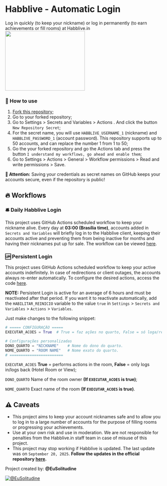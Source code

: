 # Habblive - Automatic Login
Log in quickly (to keep your nickname) or log in permanently (to earn achievements or fill rooms) at Habblive.in
<img src="https://i.imgur.com/kk5rGi7.png" width="256" height="192">

### 📖 How to use

1. [Fork this repository](https://github.com/MauricioFFJ/Habblive-Auto-Login/fork);
2. Go to your forked repository;
3. Go to Settings > Secrets and Variables > Actions . And click the button `New Repository Secret`;
4. For the secret name, you will use `HABBLIVE_USERNAME_1` (nickname) and `HABBLIVE_PASSWORD_1` (account password). This repository supports up to 50 accounts, and can replace the number 1 from 1 to 50;
5. Go the your forked repository and go the Actions tab and press the button `I understand my workflows, go ahead and enable them`;
6. Go to Settings > Actions > General > Workflow permissions > Read and write permissions > Save.

**🚩 Attention:** Saving your credentials as secret names on GitHub keeps your accounts secure, even if the repository is public!

## 🔥 Workflows

### 🛎️ Daily Habblive Login

This project uses GitHub Actions scheduled workflow to keep your nickname alive. Every day at **03:00 (Brasília time)**, accounts added in `Secrets and Variables` will briefly log in to the Habblive client, keeping their accounts active and preventing them from being inactive for months and having their nicknames put up for sale. The workflow can be viewed [here](.github/workflows/login.yml).

### 🆙 Persistent Login

This project uses GitHub Actions scheduled workflow to keep your active accounts indefinitely. In case of redirections or client outages, the accounts always re-enter automatically.
To configure the desired actions, access the code [here](persistent_login.py).

**NOTE:** Persistent Login is active for an average of 6 hours and must be reactivated after that period. If you want it to reactivate automatically, add the `HABILITAR_REINICIO` variable to the value `true` in `Settings` > `Secrets and Variables` > `Actions` > `Variables`.

Just make changes to the following snippet:

```py
# ===== CONFIGURAÇÃO =====
EXECUTAR_ACOES = True  # True = faz ações no quarto, False = só loga/reloga (Cafofo ou Vista do Hotel)

# Configurações personalizadas
DONO_QUARTO = "NICKNAME"    # Nome do dono do quarto.
NOME_QUARTO = "ROOM NAME"   # Nome exato do quarto.
# ========================
 ```
`EXECUTAR_ACOES` **True** = performs actions in the room, **False** = only logs in/logs back (Hotel Room or View);

`DONO_QUARTO` Name of the room owner **(If `EXECUTAR_ACOES` is true)**;

`NOME_QUARTO` Exact name of the room **(If `EXECUTAR_ACOES` is true)**.

## ⚠️ Caveats

- This project aims to keep your account nicknames safe and to allow you to log in to a large number of accounts for the purpose of filling rooms or progressing your achievements.
- Use at your own risk and use in moderation. We are not responsible for penalties from the Habblive.in staff team in case of misuse of this project.
- This project may stop working if Habblive is updated. The last update was on `September 20, 2025`. **Follow the updates in the official repository [here](https://github.com/MauricioFFJ/Habblive-Auto-Login/).**

Project created by: **@EuSolitudine**

<a href="https://x.com/@EuSolitudine" target="_blank">
  <img src="https://img.shields.io/badge/Follow me on X-000000?style=for-the-badge&logo=x&logoColor=white" alt="@EuSolitudine">
</a>
